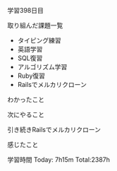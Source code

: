 学習398日目

取り組んだ課題一覧

- タイピング練習
- 英語学習
- SQL復習
- アルゴリズム学習
- Ruby復習
- Railsでメルカリクローン

わかったこと

次にやること

引き続きRailsでメルカリクローン

感じたこと

学習時間 Today: 7h15m Total:2387h